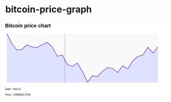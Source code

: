 # bitcoin-price-graph

![ScreenShot](https://github.com/vinodtahelyani/bitcoin-price-graph/blob/master/src/Screenshot%20from%202018-02-20%2016-31-29.png "ScreenShot")
